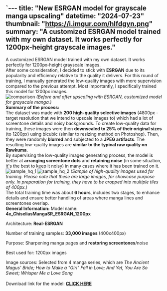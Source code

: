 `---
title: "New ESRGAN model for grayscale manga upscaling"
datetime: "2024-07-23"
thumbnail: "https://i.imgur.com/hIfdgyn.png"
summary: "A customized ESRGAN model trained with my own dataset. It works perfectly for 1200px-height grayscale images."
---
A customized ESRGAN model trained with my own dataset. It works perfectly for 1200px-height grayscale images.
\
After some consideration, I decided to stick with **ESRGAN** due to its popularity and efficiency relative to the quality it delivers. For this round of training, I manually generated the low-quality images with more supervision compared to the previous attempt. Most importantly, I specifically trained this model for 1200px images.
\
![comparison](https://i.imgur.com/GaRKrvD.png)
_(Before and after upscaling with ESRGAN, customized model for grayscale manga.)_
\
**Summary of the process:**
\
The dataset was made with **200 high-quality selective images** (4800px - target resolution that we intend to upscale images to) which had a lot of screentone details and noisy backgrounds. To create low-quality data for training, these images were then **downscaled to 25% of their original sizes** (to 1200px) using bicubic (similar to resizing method on Photoshop). Then, they were randomly **blurred** and subjected to a **JPEG artifacts**. The resulting low-quality images are **similar to the typical raw quality on Rawkuma**.
\
By supervising the low-quality images generating process, the model is better at **arranging screentone dots** and **retaining noise** (in some situation, it's the best to keep it noisy) in many cases where it has been trained on it. 
\
![sample_hq_1](https://i.imgur.com/1ft7LhT.png)
![sample_hq_2](https://i.imgur.com/jpc1EMc.png)
_(Sample of high-quality images used for training. Please note that these are large images, for showcase purpose only. In preparation for training, they have to be cropped into multiple tiles of 400px.)_
\
The total training time was about **6 hours**, includes two stages, to enhance details and ensure better handling of areas where manga lines and screentones overlap.
\
**General Information:**
Model name: **4x_ChiseliasMangaSR_ESRGAN_1200px**

Architecture: **Real-ESRGAN**

Number of training samples: **33,000 images** (400x400px)

Purpose: Sharpening manga pages and **restoring screentones**/noise

Best used for: 1200px images

Image sources: Selected from 4 manga series, which are _The Ancient Magus' Bride; How to Make a "Girl" Fall in Love; And Yet, You Are So Sweet; Whisper Me a Love Song_
\
\
Download link for the model:
**[CLICK HERE](https://drive.google.com/drive/u/1/folders/1dEhPIBBLVzZ_CmjKrgMJGWGXC8hhFUvT)**
